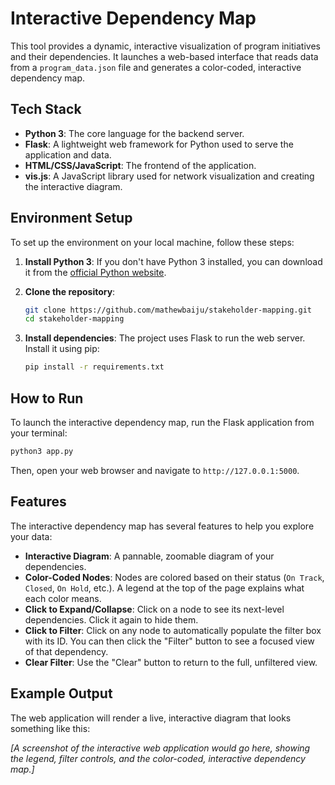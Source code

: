 # Interactive Dependency Map

This tool provides a dynamic, interactive visualization of program initiatives and their dependencies. It launches a web-based interface that reads data from a `program_data.json` file and generates a color-coded, interactive dependency map.

## Tech Stack

*   **Python 3**: The core language for the backend server.
*   **Flask**: A lightweight web framework for Python used to serve the application and data.
*   **HTML/CSS/JavaScript**: The frontend of the application.
*   **vis.js**: A JavaScript library used for network visualization and creating the interactive diagram.

## Environment Setup

To set up the environment on your local machine, follow these steps:

1.  **Install Python 3**: If you don't have Python 3 installed, you can download it from the [official Python website](https://www.python.org/downloads/).

2.  **Clone the repository**:
    ```bash
    git clone https://github.com/mathewbaiju/stakeholder-mapping.git
    cd stakeholder-mapping
    ```
3.  **Install dependencies**: The project uses Flask to run the web server. Install it using pip:
    ```bash
    pip install -r requirements.txt
    ```

## How to Run

To launch the interactive dependency map, run the Flask application from your terminal:

```bash
python3 app.py
```

Then, open your web browser and navigate to `http://127.0.0.1:5000`.

## Features

The interactive dependency map has several features to help you explore your data:

*   **Interactive Diagram**: A pannable, zoomable diagram of your dependencies.
*   **Color-Coded Nodes**: Nodes are colored based on their status (`On Track`, `Closed`, `On Hold`, etc.). A legend at the top of the page explains what each color means.
*   **Click to Expand/Collapse**: Click on a node to see its next-level dependencies. Click it again to hide them.
*   **Click to Filter**: Click on any node to automatically populate the filter box with its ID. You can then click the "Filter" button to see a focused view of that dependency.
*   **Clear Filter**: Use the "Clear" button to return to the full, unfiltered view.

## Example Output

The web application will render a live, interactive diagram that looks something like this:

*[A screenshot of the interactive web application would go here, showing the legend, filter controls, and the color-coded, interactive dependency map.]*
